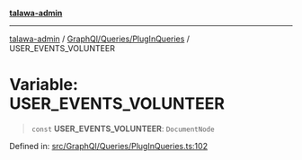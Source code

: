 [**talawa-admin**](../../../../README.md)

***

[talawa-admin](../../../../README.md) / [GraphQl/Queries/PlugInQueries](../README.md) / USER\_EVENTS\_VOLUNTEER

# Variable: USER\_EVENTS\_VOLUNTEER

> `const` **USER\_EVENTS\_VOLUNTEER**: `DocumentNode`

Defined in: [src/GraphQl/Queries/PlugInQueries.ts:102](https://github.com/gautam-divyanshu/talawa-admin/blob/334f0f7773e45df65600a1da08d00c41806347e4/src/GraphQl/Queries/PlugInQueries.ts#L102)
